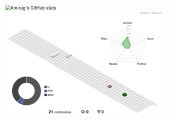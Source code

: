 ![Anurag's GitHub stats](https://github-readme-stats.vercel.app/api?username=SuperStarKang&show_icons=true&theme=radical)
![](./profile-3d-contrib/profile-south-season-animate.svg)

